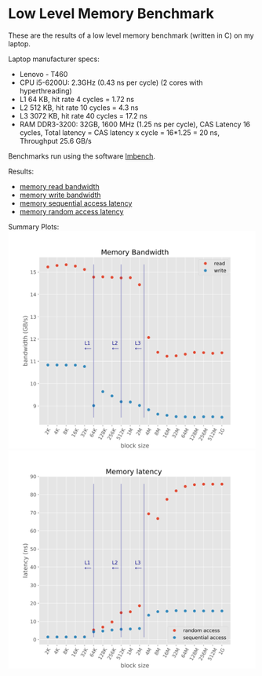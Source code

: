 Low Level Memory Benchmark
=====================

These are the results of a low level memory benchmark (written in C) on my laptop.

Laptop manufacturer specs:

  - Lenovo - T460
  - CPU i5-6200U: 2.3GHz (0.43 ns per cycle) (2 cores with hyperthreading)
  - L1 64 KB, hit rate 4 cycles = 1.72 ns
  - L2 512 KB, hit rate 10 cycles = 4.3 ns
  - L3 3072 KB, hit rate 40 cycles = 17.2 ns
  - RAM DDR3-3200: 32GB, 1600 MHz (1.25 ns per cycle), CAS Latency 16 cycles, Total latency = CAS latency x cycle = 16*1.25 = 20 ns, Throughput 25.6 GB/s

Benchmarks run using the software [lmbench](http://www.bitmover.com/lmbench/).

Results:

  - [memory read bandwidth](memory_read_bandwidth.csv)
  - [memory write bandwidth](memory_write_bandwidth.csv)
  - [memory sequential access latency](memory_seq_latency.csv)
  - [memory random access latency](memory_random_latency.csv)

Summary Plots:
![Memory Bandwidth](bandwidth.svg)
![Memory Latency](latency.svg)

